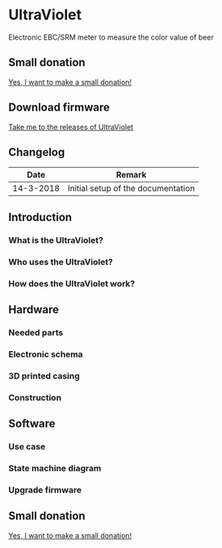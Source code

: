 # UltraViolet
Electronic EBC/SRM meter to measure the color value of beer

## Small donation
[Yes, I want to make a small donation!](https://www.paypal.me/jankees "PayPal.Me")

## Download firmware
[Take me to the releases of UltraViolet](https://github.com/jankeesv/UltraViolet/releases "Releases of UltraViolet")

## Changelog
| Date          | Remark        |
| ------------- |:-------------:|
| 14-3-2018     | Initial setup of the documentation |

## Introduction
### What is the UltraViolet?

### Who uses the UltraViolet?

### How does the UltraViolet work?

## Hardware
### Needed parts

### Electronic schema

### 3D printed casing

### Construction

## Software
### Use case

### State machine diagram

### Upgrade firmware

## Small donation
[Yes, I want to make a small donation!](https://www.paypal.me/jankees "PayPal.Me")
